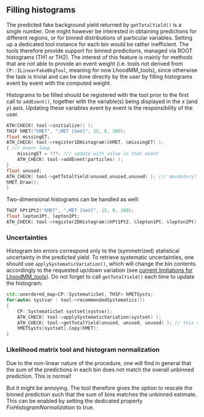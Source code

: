 ## Filling histograms

The predicted fake background yield returned by `getTotalYield()` is a single number. One might however be interested in obtaining predictions for different regions, or for binned distributions of particular variables. Setting up a dedicated tool instance for each bin would be rather inefficient. The tools therefore provide support for binned predictions, managed via ROOT histograms (TH1 or TH2). The interest of this feature is mainly for methods that are not able to provide an event weight (i.e. tools not derived from `CP::ILinearFakeBkgTool`, meaning for now LhoodMM_tools), since otherwise the task is trivial and can be done directly by the user by filling histograms event by event with the computed weight. 

Histograms to be filled should be registered with the tool prior to the first call to `addEvent()`, together with the variable(s) being displayed in the *x* (and *y*) axis. Updating these variables event by event is the responsibility of the user. 
```c++
ATH(CHECK( tool->initialize() );
TH1F hMET("hMET", ";MET [GeV]", 15, 0, 300);
float missingET;
ATH_CHECK( tool->register1DHistogram(&hMET, &missingET) );
{ /// event loop
    missingET = ???; /// update with value in that event
    ATH_CHECK( tool->addEvent(particles) );
}
float unused;
ATH_CHECK( tool->getTotalYield(unused,unused,unused) ); /// mandatory! fills the histograms
hMET.Draw();
}
```
Two-dimensional histograms can be handled as well:
```c++
TH2F hPt1Pt2("hMET", ";MET [GeV]", 15, 0, 300);
float lepton1Pt, lepton2Pt;
ATH_CHECK( tool->register2DHistogram(&hPt1Pt2, &lepton1Pt, &lepton2Pt) );
```

### Uncertainties

Histogram bin errors correspond only to the (symmetrized) statistical uncertainty in the predicted yield. To retrieve systematic uncertainties, one should use `applySystematicVariation()`, which will change the bin contents accordingly to the requested up/down variation (see [current limitations for LhoodMM_tools](handle_uncertainties.md)). Do not forget to call `getTotalYield()` each time to update the histogram:
```c++
std::unordered_map<CP::SystematicSet, TH1F> hMETSysts;
for(auto& systvar : tool->recommendedSystematics())
{
    CP::SystematicSet systset{systvar};
    ATH_CHECK( tool->applySystematicVariation(systset) );
    ATH_CHECK( tool->getTotalYield(unused, unused, unused) ); // this changes the registered hMET
    hMETSysts[systset].Copy(hMET);
}
```

### Likelihood matrix tool and histogram normalization

Due to the non-linear nature of the procedure, one will find in general that the sum of the predictions in each bin does not match the overall unbinned prediction. This is normal! 

But it might be annoying. The tool therefore gives the option to rescale the binned prediction such that the sum of bins matches the unbinned estimate. This can be enabled by setting the dedicated property *FixHistogramNormalization* to true.
